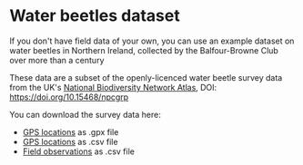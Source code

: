 # Water beetles dataset

If you don't have field data of your own, you can use an example dataset on water beetles in Northern Ireland, collected by the Balfour-Browne Club over more than a century

These data are a subset of the openly-licenced water beetle survey data from the UK's [National Biodiversity Network Atlas](https://registry.nbnatlas.org/public/showDataResource/dr686), DOI: https://doi.org/10.15468/npcgrp

You can download the survey data here:
- [GPS locations](https://github.com/verdantlearn/gis-refresher-gps-field-obs/blob/master/datasets/waterbeetles_wpts.gpx) as .gpx file
- [GPS locations](https://github.com/verdantlearn/gis-refresher-gps-field-obs/blob/master/datasets/waterbeetles_wpts.csv) as .csv file
- [Field observations](https://github.com/verdantlearn/gis-refresher-gps-field-obs/blob/master/datasets/waterbeetles_fieldobs.csv) as .csv file

